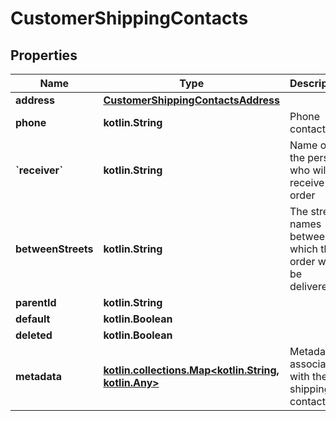 
# CustomerShippingContacts

## Properties
Name | Type | Description | Notes
------------ | ------------- | ------------- | -------------
**address** | [**CustomerShippingContactsAddress**](CustomerShippingContactsAddress.md) |  | 
**phone** | **kotlin.String** | Phone contact |  [optional]
**&#x60;receiver&#x60;** | **kotlin.String** | Name of the person who will receive the order |  [optional]
**betweenStreets** | **kotlin.String** | The street names between which the order will be delivered. |  [optional]
**parentId** | **kotlin.String** |  |  [optional]
**default** | **kotlin.Boolean** |  |  [optional]
**deleted** | **kotlin.Boolean** |  |  [optional]
**metadata** | [**kotlin.collections.Map&lt;kotlin.String, kotlin.Any&gt;**](kotlin.Any.md) | Metadata associated with the shipping contact |  [optional]



